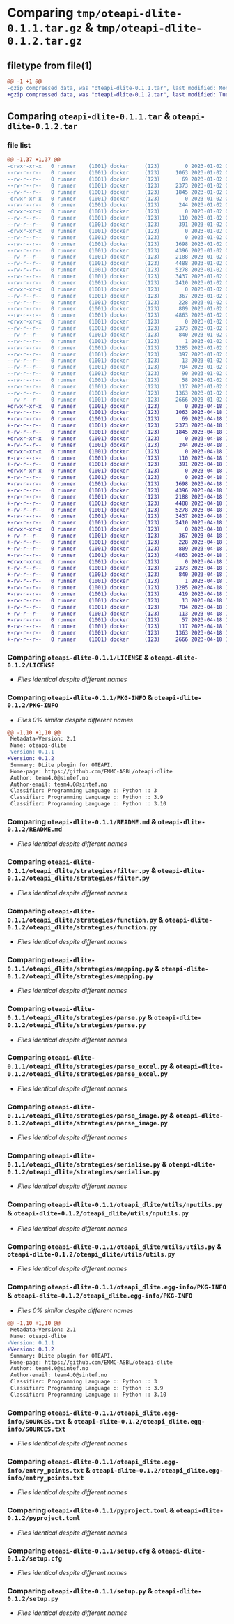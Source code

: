 # Comparing `tmp/oteapi-dlite-0.1.1.tar.gz` & `tmp/oteapi-dlite-0.1.2.tar.gz`

## filetype from file(1)

```diff
@@ -1 +1 @@
-gzip compressed data, was "oteapi-dlite-0.1.1.tar", last modified: Mon Jan  2 09:34:56 2023, max compression
+gzip compressed data, was "oteapi-dlite-0.1.2.tar", last modified: Tue Apr 18 14:20:15 2023, max compression
```

## Comparing `oteapi-dlite-0.1.1.tar` & `oteapi-dlite-0.1.2.tar`

### file list

```diff
@@ -1,37 +1,37 @@
-drwxr-xr-x   0 runner    (1001) docker     (123)        0 2023-01-02 09:34:56.383825 oteapi-dlite-0.1.1/
--rw-r--r--   0 runner    (1001) docker     (123)     1063 2023-01-02 09:29:04.000000 oteapi-dlite-0.1.1/LICENSE
--rw-r--r--   0 runner    (1001) docker     (123)       69 2023-01-02 09:29:04.000000 oteapi-dlite-0.1.1/MANIFEST.in
--rw-r--r--   0 runner    (1001) docker     (123)     2373 2023-01-02 09:34:56.383825 oteapi-dlite-0.1.1/PKG-INFO
--rw-r--r--   0 runner    (1001) docker     (123)     1845 2023-01-02 09:29:04.000000 oteapi-dlite-0.1.1/README.md
-drwxr-xr-x   0 runner    (1001) docker     (123)        0 2023-01-02 09:34:56.379825 oteapi-dlite-0.1.1/oteapi_dlite/
--rw-r--r--   0 runner    (1001) docker     (123)      244 2023-01-02 09:34:35.000000 oteapi-dlite-0.1.1/oteapi_dlite/__init__.py
-drwxr-xr-x   0 runner    (1001) docker     (123)        0 2023-01-02 09:34:56.379825 oteapi-dlite-0.1.1/oteapi_dlite/models/
--rw-r--r--   0 runner    (1001) docker     (123)      110 2023-01-02 09:29:04.000000 oteapi-dlite-0.1.1/oteapi_dlite/models/__init__.py
--rw-r--r--   0 runner    (1001) docker     (123)      391 2023-01-02 09:29:04.000000 oteapi-dlite-0.1.1/oteapi_dlite/models/session.py
-drwxr-xr-x   0 runner    (1001) docker     (123)        0 2023-01-02 09:34:56.383825 oteapi-dlite-0.1.1/oteapi_dlite/strategies/
--rw-r--r--   0 runner    (1001) docker     (123)        0 2023-01-02 09:29:04.000000 oteapi-dlite-0.1.1/oteapi_dlite/strategies/__init__.py
--rw-r--r--   0 runner    (1001) docker     (123)     1698 2023-01-02 09:29:04.000000 oteapi-dlite-0.1.1/oteapi_dlite/strategies/filter.py
--rw-r--r--   0 runner    (1001) docker     (123)     4396 2023-01-02 09:29:04.000000 oteapi-dlite-0.1.1/oteapi_dlite/strategies/function.py
--rw-r--r--   0 runner    (1001) docker     (123)     2188 2023-01-02 09:29:04.000000 oteapi-dlite-0.1.1/oteapi_dlite/strategies/mapping.py
--rw-r--r--   0 runner    (1001) docker     (123)     4488 2023-01-02 09:29:04.000000 oteapi-dlite-0.1.1/oteapi_dlite/strategies/parse.py
--rw-r--r--   0 runner    (1001) docker     (123)     5278 2023-01-02 09:29:04.000000 oteapi-dlite-0.1.1/oteapi_dlite/strategies/parse_excel.py
--rw-r--r--   0 runner    (1001) docker     (123)     3437 2023-01-02 09:29:04.000000 oteapi-dlite-0.1.1/oteapi_dlite/strategies/parse_image.py
--rw-r--r--   0 runner    (1001) docker     (123)     2410 2023-01-02 09:29:04.000000 oteapi-dlite-0.1.1/oteapi_dlite/strategies/serialise.py
-drwxr-xr-x   0 runner    (1001) docker     (123)        0 2023-01-02 09:34:56.383825 oteapi-dlite-0.1.1/oteapi_dlite/utils/
--rw-r--r--   0 runner    (1001) docker     (123)      367 2023-01-02 09:29:04.000000 oteapi-dlite-0.1.1/oteapi_dlite/utils/__init__.py
--rw-r--r--   0 runner    (1001) docker     (123)      228 2023-01-02 09:29:04.000000 oteapi-dlite-0.1.1/oteapi_dlite/utils/exceptions.py
--rw-r--r--   0 runner    (1001) docker     (123)      809 2023-01-02 09:29:04.000000 oteapi-dlite-0.1.1/oteapi_dlite/utils/nputils.py
--rw-r--r--   0 runner    (1001) docker     (123)     4863 2023-01-02 09:29:04.000000 oteapi-dlite-0.1.1/oteapi_dlite/utils/utils.py
-drwxr-xr-x   0 runner    (1001) docker     (123)        0 2023-01-02 09:34:56.379825 oteapi-dlite-0.1.1/oteapi_dlite.egg-info/
--rw-r--r--   0 runner    (1001) docker     (123)     2373 2023-01-02 09:34:56.000000 oteapi-dlite-0.1.1/oteapi_dlite.egg-info/PKG-INFO
--rw-r--r--   0 runner    (1001) docker     (123)      840 2023-01-02 09:34:56.000000 oteapi-dlite-0.1.1/oteapi_dlite.egg-info/SOURCES.txt
--rw-r--r--   0 runner    (1001) docker     (123)        1 2023-01-02 09:34:56.000000 oteapi-dlite-0.1.1/oteapi_dlite.egg-info/dependency_links.txt
--rw-r--r--   0 runner    (1001) docker     (123)     1285 2023-01-02 09:34:56.000000 oteapi-dlite-0.1.1/oteapi_dlite.egg-info/entry_points.txt
--rw-r--r--   0 runner    (1001) docker     (123)      397 2023-01-02 09:34:56.000000 oteapi-dlite-0.1.1/oteapi_dlite.egg-info/requires.txt
--rw-r--r--   0 runner    (1001) docker     (123)       13 2023-01-02 09:34:56.000000 oteapi-dlite-0.1.1/oteapi_dlite.egg-info/top_level.txt
--rw-r--r--   0 runner    (1001) docker     (123)      704 2023-01-02 09:29:04.000000 oteapi-dlite-0.1.1/pyproject.toml
--rw-r--r--   0 runner    (1001) docker     (123)       90 2023-01-02 09:29:04.000000 oteapi-dlite-0.1.1/requirements.txt
--rw-r--r--   0 runner    (1001) docker     (123)       58 2023-01-02 09:29:04.000000 oteapi-dlite-0.1.1/requirements_dev.txt
--rw-r--r--   0 runner    (1001) docker     (123)      117 2023-01-02 09:29:04.000000 oteapi-dlite-0.1.1/requirements_docs.txt
--rw-r--r--   0 runner    (1001) docker     (123)     1363 2023-01-02 09:34:56.383825 oteapi-dlite-0.1.1/setup.cfg
--rw-r--r--   0 runner    (1001) docker     (123)     2666 2023-01-02 09:29:04.000000 oteapi-dlite-0.1.1/setup.py
+drwxr-xr-x   0 runner    (1001) docker     (123)        0 2023-04-18 14:20:15.482499 oteapi-dlite-0.1.2/
+-rw-r--r--   0 runner    (1001) docker     (123)     1063 2023-04-18 14:17:38.000000 oteapi-dlite-0.1.2/LICENSE
+-rw-r--r--   0 runner    (1001) docker     (123)       69 2023-04-18 14:17:38.000000 oteapi-dlite-0.1.2/MANIFEST.in
+-rw-r--r--   0 runner    (1001) docker     (123)     2373 2023-04-18 14:20:15.482499 oteapi-dlite-0.1.2/PKG-INFO
+-rw-r--r--   0 runner    (1001) docker     (123)     1845 2023-04-18 14:17:38.000000 oteapi-dlite-0.1.2/README.md
+drwxr-xr-x   0 runner    (1001) docker     (123)        0 2023-04-18 14:20:15.478499 oteapi-dlite-0.1.2/oteapi_dlite/
+-rw-r--r--   0 runner    (1001) docker     (123)      244 2023-04-18 14:19:42.000000 oteapi-dlite-0.1.2/oteapi_dlite/__init__.py
+drwxr-xr-x   0 runner    (1001) docker     (123)        0 2023-04-18 14:20:15.478499 oteapi-dlite-0.1.2/oteapi_dlite/models/
+-rw-r--r--   0 runner    (1001) docker     (123)      110 2023-04-18 14:17:38.000000 oteapi-dlite-0.1.2/oteapi_dlite/models/__init__.py
+-rw-r--r--   0 runner    (1001) docker     (123)      391 2023-04-18 14:17:38.000000 oteapi-dlite-0.1.2/oteapi_dlite/models/session.py
+drwxr-xr-x   0 runner    (1001) docker     (123)        0 2023-04-18 14:20:15.482499 oteapi-dlite-0.1.2/oteapi_dlite/strategies/
+-rw-r--r--   0 runner    (1001) docker     (123)        0 2023-04-18 14:17:38.000000 oteapi-dlite-0.1.2/oteapi_dlite/strategies/__init__.py
+-rw-r--r--   0 runner    (1001) docker     (123)     1698 2023-04-18 14:17:38.000000 oteapi-dlite-0.1.2/oteapi_dlite/strategies/filter.py
+-rw-r--r--   0 runner    (1001) docker     (123)     4396 2023-04-18 14:17:38.000000 oteapi-dlite-0.1.2/oteapi_dlite/strategies/function.py
+-rw-r--r--   0 runner    (1001) docker     (123)     2188 2023-04-18 14:17:38.000000 oteapi-dlite-0.1.2/oteapi_dlite/strategies/mapping.py
+-rw-r--r--   0 runner    (1001) docker     (123)     4488 2023-04-18 14:17:38.000000 oteapi-dlite-0.1.2/oteapi_dlite/strategies/parse.py
+-rw-r--r--   0 runner    (1001) docker     (123)     5278 2023-04-18 14:17:38.000000 oteapi-dlite-0.1.2/oteapi_dlite/strategies/parse_excel.py
+-rw-r--r--   0 runner    (1001) docker     (123)     3437 2023-04-18 14:17:38.000000 oteapi-dlite-0.1.2/oteapi_dlite/strategies/parse_image.py
+-rw-r--r--   0 runner    (1001) docker     (123)     2410 2023-04-18 14:17:38.000000 oteapi-dlite-0.1.2/oteapi_dlite/strategies/serialise.py
+drwxr-xr-x   0 runner    (1001) docker     (123)        0 2023-04-18 14:20:15.482499 oteapi-dlite-0.1.2/oteapi_dlite/utils/
+-rw-r--r--   0 runner    (1001) docker     (123)      367 2023-04-18 14:17:38.000000 oteapi-dlite-0.1.2/oteapi_dlite/utils/__init__.py
+-rw-r--r--   0 runner    (1001) docker     (123)      228 2023-04-18 14:17:38.000000 oteapi-dlite-0.1.2/oteapi_dlite/utils/exceptions.py
+-rw-r--r--   0 runner    (1001) docker     (123)      809 2023-04-18 14:17:38.000000 oteapi-dlite-0.1.2/oteapi_dlite/utils/nputils.py
+-rw-r--r--   0 runner    (1001) docker     (123)     4863 2023-04-18 14:17:38.000000 oteapi-dlite-0.1.2/oteapi_dlite/utils/utils.py
+drwxr-xr-x   0 runner    (1001) docker     (123)        0 2023-04-18 14:20:15.478499 oteapi-dlite-0.1.2/oteapi_dlite.egg-info/
+-rw-r--r--   0 runner    (1001) docker     (123)     2373 2023-04-18 14:20:15.000000 oteapi-dlite-0.1.2/oteapi_dlite.egg-info/PKG-INFO
+-rw-r--r--   0 runner    (1001) docker     (123)      840 2023-04-18 14:20:15.000000 oteapi-dlite-0.1.2/oteapi_dlite.egg-info/SOURCES.txt
+-rw-r--r--   0 runner    (1001) docker     (123)        1 2023-04-18 14:20:15.000000 oteapi-dlite-0.1.2/oteapi_dlite.egg-info/dependency_links.txt
+-rw-r--r--   0 runner    (1001) docker     (123)     1285 2023-04-18 14:20:15.000000 oteapi-dlite-0.1.2/oteapi_dlite.egg-info/entry_points.txt
+-rw-r--r--   0 runner    (1001) docker     (123)      419 2023-04-18 14:20:15.000000 oteapi-dlite-0.1.2/oteapi_dlite.egg-info/requires.txt
+-rw-r--r--   0 runner    (1001) docker     (123)       13 2023-04-18 14:20:15.000000 oteapi-dlite-0.1.2/oteapi_dlite.egg-info/top_level.txt
+-rw-r--r--   0 runner    (1001) docker     (123)      704 2023-04-18 14:17:38.000000 oteapi-dlite-0.1.2/pyproject.toml
+-rw-r--r--   0 runner    (1001) docker     (123)      113 2023-04-18 14:17:38.000000 oteapi-dlite-0.1.2/requirements.txt
+-rw-r--r--   0 runner    (1001) docker     (123)       57 2023-04-18 14:17:38.000000 oteapi-dlite-0.1.2/requirements_dev.txt
+-rw-r--r--   0 runner    (1001) docker     (123)      117 2023-04-18 14:17:38.000000 oteapi-dlite-0.1.2/requirements_docs.txt
+-rw-r--r--   0 runner    (1001) docker     (123)     1363 2023-04-18 14:20:15.486499 oteapi-dlite-0.1.2/setup.cfg
+-rw-r--r--   0 runner    (1001) docker     (123)     2666 2023-04-18 14:17:38.000000 oteapi-dlite-0.1.2/setup.py
```

### Comparing `oteapi-dlite-0.1.1/LICENSE` & `oteapi-dlite-0.1.2/LICENSE`

 * *Files identical despite different names*

### Comparing `oteapi-dlite-0.1.1/PKG-INFO` & `oteapi-dlite-0.1.2/PKG-INFO`

 * *Files 0% similar despite different names*

```diff
@@ -1,10 +1,10 @@
 Metadata-Version: 2.1
 Name: oteapi-dlite
-Version: 0.1.1
+Version: 0.1.2
 Summary: DLite plugin for OTEAPI.
 Home-page: https://github.com/EMMC-ASBL/oteapi-dlite
 Author: team4.0@sintef.no
 Author-email: team4.0@sintef.no
 Classifier: Programming Language :: Python :: 3
 Classifier: Programming Language :: Python :: 3.9
 Classifier: Programming Language :: Python :: 3.10
```

### Comparing `oteapi-dlite-0.1.1/README.md` & `oteapi-dlite-0.1.2/README.md`

 * *Files identical despite different names*

### Comparing `oteapi-dlite-0.1.1/oteapi_dlite/strategies/filter.py` & `oteapi-dlite-0.1.2/oteapi_dlite/strategies/filter.py`

 * *Files identical despite different names*

### Comparing `oteapi-dlite-0.1.1/oteapi_dlite/strategies/function.py` & `oteapi-dlite-0.1.2/oteapi_dlite/strategies/function.py`

 * *Files identical despite different names*

### Comparing `oteapi-dlite-0.1.1/oteapi_dlite/strategies/mapping.py` & `oteapi-dlite-0.1.2/oteapi_dlite/strategies/mapping.py`

 * *Files identical despite different names*

### Comparing `oteapi-dlite-0.1.1/oteapi_dlite/strategies/parse.py` & `oteapi-dlite-0.1.2/oteapi_dlite/strategies/parse.py`

 * *Files identical despite different names*

### Comparing `oteapi-dlite-0.1.1/oteapi_dlite/strategies/parse_excel.py` & `oteapi-dlite-0.1.2/oteapi_dlite/strategies/parse_excel.py`

 * *Files identical despite different names*

### Comparing `oteapi-dlite-0.1.1/oteapi_dlite/strategies/parse_image.py` & `oteapi-dlite-0.1.2/oteapi_dlite/strategies/parse_image.py`

 * *Files identical despite different names*

### Comparing `oteapi-dlite-0.1.1/oteapi_dlite/strategies/serialise.py` & `oteapi-dlite-0.1.2/oteapi_dlite/strategies/serialise.py`

 * *Files identical despite different names*

### Comparing `oteapi-dlite-0.1.1/oteapi_dlite/utils/nputils.py` & `oteapi-dlite-0.1.2/oteapi_dlite/utils/nputils.py`

 * *Files identical despite different names*

### Comparing `oteapi-dlite-0.1.1/oteapi_dlite/utils/utils.py` & `oteapi-dlite-0.1.2/oteapi_dlite/utils/utils.py`

 * *Files identical despite different names*

### Comparing `oteapi-dlite-0.1.1/oteapi_dlite.egg-info/PKG-INFO` & `oteapi-dlite-0.1.2/oteapi_dlite.egg-info/PKG-INFO`

 * *Files 0% similar despite different names*

```diff
@@ -1,10 +1,10 @@
 Metadata-Version: 2.1
 Name: oteapi-dlite
-Version: 0.1.1
+Version: 0.1.2
 Summary: DLite plugin for OTEAPI.
 Home-page: https://github.com/EMMC-ASBL/oteapi-dlite
 Author: team4.0@sintef.no
 Author-email: team4.0@sintef.no
 Classifier: Programming Language :: Python :: 3
 Classifier: Programming Language :: Python :: 3.9
 Classifier: Programming Language :: Python :: 3.10
```

### Comparing `oteapi-dlite-0.1.1/oteapi_dlite.egg-info/SOURCES.txt` & `oteapi-dlite-0.1.2/oteapi_dlite.egg-info/SOURCES.txt`

 * *Files identical despite different names*

### Comparing `oteapi-dlite-0.1.1/oteapi_dlite.egg-info/entry_points.txt` & `oteapi-dlite-0.1.2/oteapi_dlite.egg-info/entry_points.txt`

 * *Files identical despite different names*

### Comparing `oteapi-dlite-0.1.1/pyproject.toml` & `oteapi-dlite-0.1.2/pyproject.toml`

 * *Files identical despite different names*

### Comparing `oteapi-dlite-0.1.1/setup.cfg` & `oteapi-dlite-0.1.2/setup.cfg`

 * *Files identical despite different names*

### Comparing `oteapi-dlite-0.1.1/setup.py` & `oteapi-dlite-0.1.2/setup.py`

 * *Files identical despite different names*

